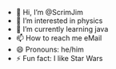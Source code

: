 - 👋 Hi, I’m @ScrimJim
- 👀 I’m interested in physics
- 🌱 I’m currently learning java
- 📫 How to reach me eMail
- 😄 Pronouns: he/him
- ⚡ Fun fact: I like Star Wars

<!---
ScrimJim/ScrimJim is a ✨ special ✨ repository because its `README.md` (this file) appears on your GitHub profile.
You can click the Preview link to take a look at your changes.
--->
